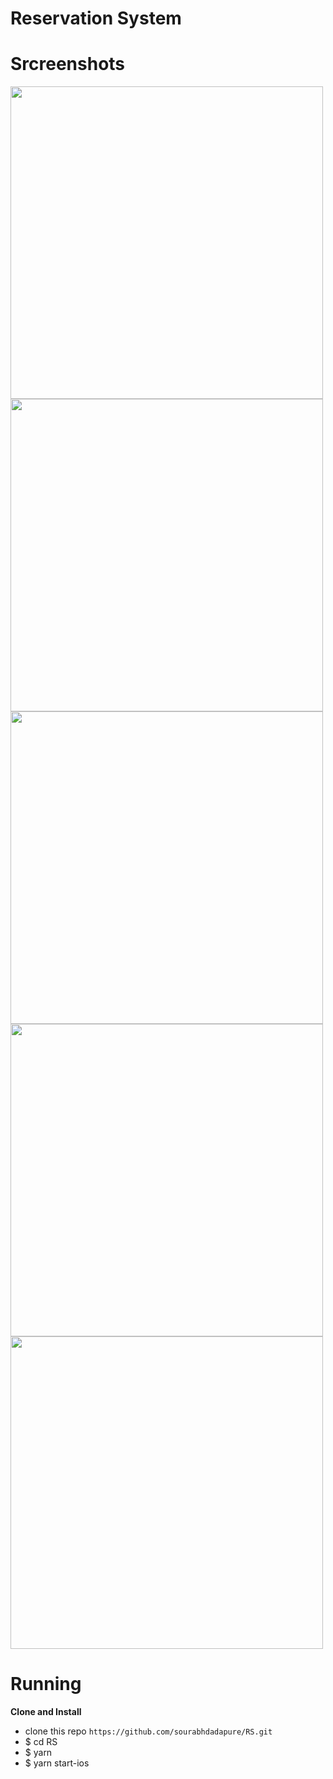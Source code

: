 # Reservation System


<H1>Srcreenshots</H1>

<img src="screenshots/Simulator Screen Shot - iPhone XR - 2019-02-20 at 01.40.30.png" width=500/>

<img src="screenshots/Simulator Screen Shot - iPhone XR - 2019-02-20 at 01.40.31.png" width=500/>

<img src="screenShots/Simulator Screen Shot - iPhone XR - 2019-02-20 at 02.02.58.png" width=500/>

<img src="screenShots/Simulator Screen Shot - iPhone XR - 2019-02-20 at 02.03.09.png" width=500/>

<img src="screenShots/Simulator Screen Shot - iPhone XR - 2019-02-20 at 02.03.23.png" width=500/>


<H1> Running </H1>
<b> Clone and Install </b>

* clone this repo `https://github.com/sourabhdadapure/RS.git`
* $ cd RS
* $ yarn
* $ yarn start-ios
